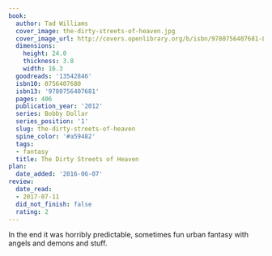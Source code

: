 ```yaml
---
book:
  author: Tad Williams
  cover_image: the-dirty-streets-of-heaven.jpg
  cover_image_url: http://covers.openlibrary.org/b/isbn/9780756407681-L.jpg
  dimensions:
    height: 24.0
    thickness: 3.8
    width: 16.3
  goodreads: '13542846'
  isbn10: 0756407680
  isbn13: '9780756407681'
  pages: 406
  publication_year: '2012'
  series: Bobby Dollar
  series_position: '1'
  slug: the-dirty-streets-of-heaven
  spine_color: '#a59482'
  tags:
  - fantasy
  title: The Dirty Streets of Heaven
plan:
  date_added: '2016-06-07'
review:
  date_read:
  - 2017-07-11
  did_not_finish: false
  rating: 2
---
```


In the end it was horribly predictable, sometimes fun urban fantasy with angels and demons and stuff.
